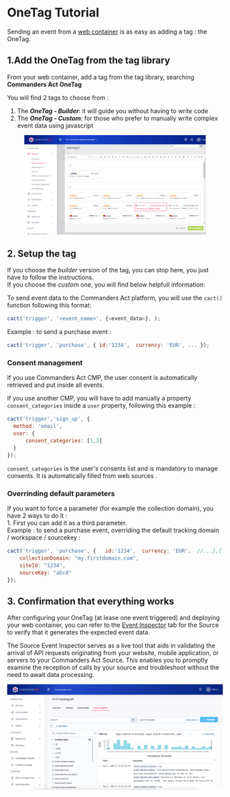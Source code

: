 # OneTag Tutorial

Sending an event from a [web container](../../features/sources/sources-catalog/web/containers/) is as easy as adding a tag : the OneTag.

## 1.Add the OneTag from the tag library

From your web container, add a tag from the tag library, searching **Commanders Act OneTag**

You will find 2 tags to choose from :&#x20;

1. The _**OneTag - Builder**_: it will guide you without having to write code
2. The _**OneTag - Custom**:_ for those who prefer to manually write complex event data using javascript

<figure><img src="../../.gitbook/assets/image.png" alt=""><figcaption></figcaption></figure>

## 2. Setup the tag

If you choose the _builder_ version of the tag, you can stop here, you just have to follow the instructions.\
If you choose the _custom_ one, you will find below helpfull information:

To send event data to the Commanders Act platform, you will use the `cact()` function following this format:

```javascript
cact('trigger', '<event_name>', {<event_data>}, );
```

Example : to send a purchase event :

```javascript
cact('trigger', 'purchase', { id:'1234',  currency: 'EUR', ... });
```

### Consent management

If you use Commanders Act CMP, the user consent is automatically retrieved and put inside all events.

If you use another CMP, you will have to add manually a property `consent_categories` inside a `user` property, following this example :&#x20;

```javascript
cact('trigger','sign_up', {
  method: 'email', 
  user: {
      consent_categories: [1,3]
  }
});
```

`consent_categories` is the user's consents list and is mandatory to manage consents. It is automatically filled from web sources .

### Overrinding default parameters

If you want to force a parameter (for example the collection domain), you have 2 ways to do it : \
1\. First you can add it as a third parameter.\
Example : to send a purchase event, overriding the default tracking domain / workspace / sourcekey :

```javascript
cact('trigger', 'purchase', {   id:'1234',  currency: 'EUR',  //...},{
    collectionDomain: "my.firstdomain.com",
    siteId: "1234", 
    sourceKey: "abcd"
});
```

## 3. Confirmation that everything works&#x20;

After configuring your OneTag (at lease one event triggered) and deploying your web container, you can refer to the [Event Inspector](../../features/sources/live-event-inspector.md) tab for the Source to verify that it generates the expected event data.

The Source Event Inspector serves as a live tool that aids in validating the arrival of API requests originating from your website, mobile application, or servers to your Commanders Act Source. This enables you to promptly examine the reception of calls by your source and troubleshoot without the need to await data processing.

![](<../../.gitbook/assets/image (119).png>)

